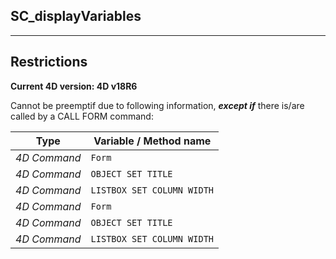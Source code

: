 ﻿## SC_displayVariables---## Restrictions**Current 4D version: 4D v18R6**Cannot be preemptif due to following information, ***except if*** there is/are called by a CALL FORM command:|Type|Variable / Method name||------|------||*4D Command*|`Form`||*4D Command*|`OBJECT SET TITLE`||*4D Command*|`LISTBOX SET COLUMN WIDTH`||*4D Command*|`Form`||*4D Command*|`OBJECT SET TITLE`||*4D Command*|`LISTBOX SET COLUMN WIDTH`|